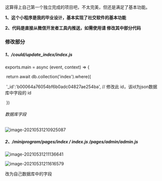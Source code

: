 这算得上自己第一个独立完成的项目吧，不太完美，但还是满足了基本功能。

**1、这个小程序是我的毕业设计，基本实现了社交软件的基本功能**

**2、代码是直接从微信开发者工具内推送，如需使用请 修改其中部分代码**

### 修改部分

#####   1、/could/update_index/index.js

 exports.main = async (event, context) => {

​		 return await db.collection('index').where({

​			  '_id':'b00064a76054bf6b0adc04827ae254ba',     // 修改此 id，该id为json数据库中字段的 id 

​	 })

######      数据库字段

![image-20210531210925087](C:\Users\青轩\AppData\Roaming\Typora\typora-user-images\image-20210531210925087.png)

##### 2、/miniprogram/pages/index / index.js        /pages/admin/admin.js

![image-20210531211136641](C:\Users\青轩\AppData\Roaming\Typora\typora-user-images\image-20210531211136641.png)

![image-20210531211616579](C:\Users\青轩\AppData\Roaming\Typora\typora-user-images\image-20210531211616579.png)

改为自己数据库中的字段



